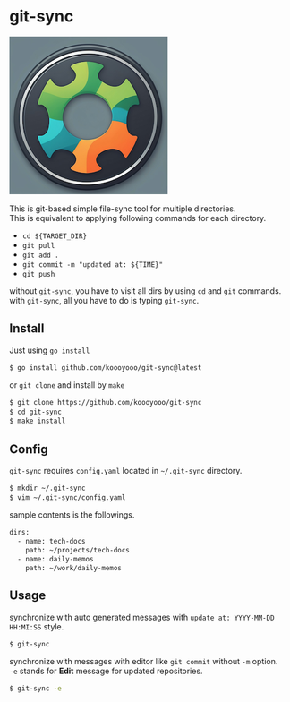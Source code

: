 # git-sync

<img src="image/image.png">

This is git-based simple file-sync tool for multiple directories.  
This is equivalent to applying following commands for each directory.

- `cd ${TARGET_DIR}`
- `git pull`
- `git add .`
- `git commit -m "updated at: ${TIME}"`
- `git push`

without `git-sync`, you have to visit all dirs by using `cd` and `git` commands.  
with `git-sync`, all you have to do is typing `git-sync`.


## Install
Just using `go install`
```bash
$ go install github.com/koooyooo/git-sync@latest
```
or `git clone` and install by `make`
```bash
$ git clone https://github.com/koooyooo/git-sync
$ cd git-sync
$ make install
```

## Config
`git-sync` requires `config.yaml` located in `~/.git-sync` directory.
```bash
$ mkdir ~/.git-sync
$ vim ~/.git-sync/config.yaml
```
sample contents is the followings.
```yaml: config.yaml
dirs:
  - name: tech-docs
    path: ~/projects/tech-docs
  - name: daily-memos
    path: ~/work/daily-memos
```

## Usage

synchronize with auto generated messages with `update at: YYYY-MM-DD HH:MI:SS` style.
```bash
$ git-sync
```

synchronize with messages with editor like `git commit` without `-m` option.  
`-e` stands for **Edit** message for updated repositories.
```bash
$ git-sync -e
```
